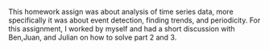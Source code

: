 This homework assign was about analysis of time series data, 
more specifically it was about event detection, finding trends, and
periodicity. For this assignment, I worked by myself and had a short discussion with Ben,Juan, and Julian on how to solve part 2 and 3.
